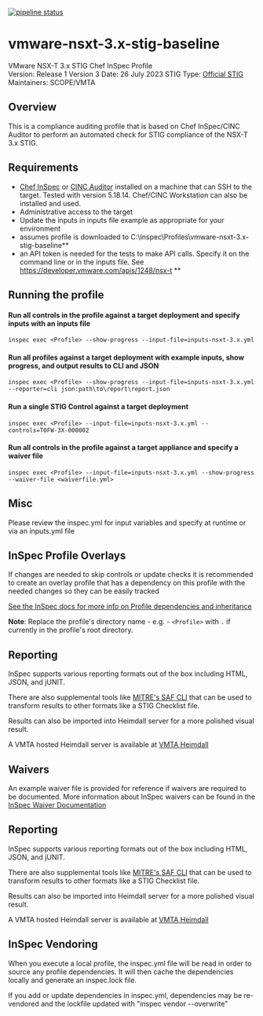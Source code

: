 [![pipeline status](https://gitlab.eng.vmware.com/compliance-automation/stig/nsx-t/vmware-nsxt-3.x-stig-baseline/badges/master/pipeline.svg)](https://gitlab.eng.vmware.com/compliance-automation/stig/nsx-t/vmware-nsxt-3.x-stig-baseline/-/commits/master)
# vmware-nsxt-3.x-stig-baseline
VMware NSX-T 3.x STIG Chef InSpec Profile  
Version: Release 1 Version 3 Date: 26 July 2023 
STIG Type: [Official STIG](https://confluence.eng.vmware.com/pages/viewpage.action?pageId=1231779155)  
Maintainers: SCOPE/VMTA  

## Overview
This is a compliance auditing profile that is based on Chef InSpec/CINC Auditor to perform an automated check for STIG compliance of the NSX-T 3.x STIG.  

## Requirements

- [Chef InSpec](https://downloads.chef.io/tools/inspec) or [CINC Auditor](https://cinc.sh/start/auditor/) installed on a machine that can SSH to the target. Tested with version 5.18.14. Chef/CINC Workstation can also be installed and used.
- Administrative access to the target
- Update the inputs in inputs file example as appropriate for your environment
- assumes profile is downloaded to C:\Inspec\Profiles\vmware-nsxt-3.x-stig-baseline**  
- an API token is needed for the tests to make API calls. Specify it on the command line or in the inputs file.  See https://developer.vmware.com/apis/1248/nsx-t **  

## Running the profile

#### Run all controls in the profile against a target deployment and specify inputs with an inputs file
```
inspec exec <Profile> --show-progress --input-file=inputs-nsxt-3.x.yml
```

#### Run all profiles against a target deployment with example inputs, show progress, and output results to CLI and JSON
```
inspec exec <Profile> --show-progress --input-file=inputs-nsxt-3.x.yml --reporter=cli json:path\to\report\report.json
```

#### Run a single STIG Control against a target deployment
```
inspec exec <Profile> --input-file=inputs-nsxt-3.x.yml --controls=T0FW-3X-000002
```

#### Run all controls in the profile against a target appliance and specify a waiver file 
```
inspec exec <Profile> --input-file=inputs-nsxt-3.x.yml --show-progress --waiver-file <waiverfile.yml>
```

## Misc

Please review the inspec.yml for input variables and specify at runtime or via an inputs.yml file

## InSpec Profile Overlays

If changes are needed to skip controls or update checks it is recommended to create an overlay profile that has a dependency on this profile with the needed changes so they can be easily tracked 

[See the InSpec docs for more info on Profile dependencies and inheritance](https://www.inspec.io/docs/reference/profiles/)

**Note**: Replace the profile's directory name - e.g. - `<Profile>` with `.` if currently in the profile's root directory.  

## Reporting
InSpec supports various reporting formats out of the box including HTML, JSON, and jUNIT.  

There are also supplemental tools like [MITRE's SAF CLI](https://github.com/mitre/saf) that can be used to transform results to other formats like a STIG Checklist file.  

Results can also be imported into Heimdall server for a more polished visual result.

A VMTA hosted Heimdall server is available at [VMTA Heimdall](https://heimdall.eng.vmware.com)

## Waivers
An example waiver file is provided for reference if waivers are required to be documented. More information about InSpec waivers can be found in the [InSpec Waiver Documentation](https://docs.chef.io/inspec/waivers/)  

## Reporting
InSpec supports various reporting formats out of the box including HTML, JSON, and jUNIT.  

There are also supplemental tools like [MITRE's SAF CLI](https://github.com/mitre/saf) that can be used to transform results to other formats like a STIG Checklist file.  

Results can also be imported into Heimdall server for a more polished visual result.

A VMTA hosted Heimdall server is available at [VMTA Heimdall](https://heimdall.eng.vmware.com)

## InSpec Vendoring

When you execute a local profile, the inspec.yml file will be read in order to source any profile dependencies. It will then cache the dependencies locally and generate an inspec.lock file.

If you add or update dependencies in inspec.yml, dependencies may be re-vendored and the lockfile updated with "inspec vendor --overwrite"
